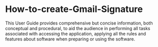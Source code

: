 # How-to-create-Gmail-Signature
This User Guide provides comprehensive but concise information, both conceptual and procedural, to aid the audience in performing all tasks associated with accessing the application, applying all the rules and features about software when preparing or using the software.

